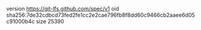version https://git-lfs.github.com/spec/v1
oid sha256:7de32cdbcd73fed2fe1cc2e2cae796fb8f8dd60c9466cb2aaee6d05c91000b4c
size 25390
